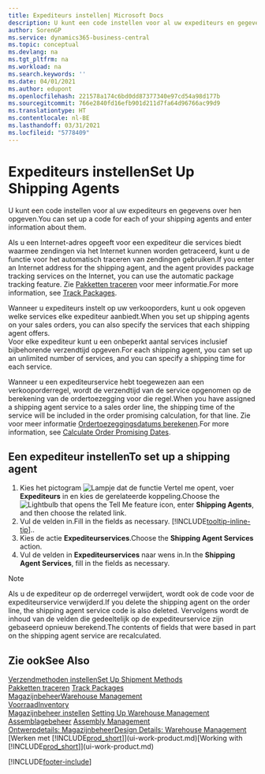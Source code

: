```yaml
---
title: Expediteurs instellen| Microsoft Docs
description: U kunt een code instellen voor al uw expediteurs en gegevens over hen opgeven.
author: SorenGP
ms.service: dynamics365-business-central
ms.topic: conceptual
ms.devlang: na
ms.tgt_pltfrm: na
ms.workload: na
ms.search.keywords: ''
ms.date: 04/01/2021
ms.author: edupont
ms.openlocfilehash: 221578a174c6bd0dd87377340e97cd54a98d177b
ms.sourcegitcommit: 766e2840fd16efb901d211d7fa64d96766ac99d9
ms.translationtype: HT
ms.contentlocale: nl-BE
ms.lasthandoff: 03/31/2021
ms.locfileid: "5778409"
---
```

# <a name="set-up-shipping-agents"></a><span data-ttu-id="3e653-103">Expediteurs instellen</span><span class="sxs-lookup"><span data-stu-id="3e653-103">Set Up Shipping Agents</span></span>
<span data-ttu-id="3e653-104">U kunt een code instellen voor al uw expediteurs en gegevens over hen opgeven.</span><span class="sxs-lookup"><span data-stu-id="3e653-104">You can set up a code for each of your shipping agents and enter information about them.</span></span>  

<span data-ttu-id="3e653-105">Als u een Internet-adres opgeeft voor een expediteur die services biedt waarmee zendingen via het Internet kunnen worden getraceerd, kunt u de functie voor het automatisch traceren van zendingen gebruiken.</span><span class="sxs-lookup"><span data-stu-id="3e653-105">If you enter an Internet address for the shipping agent, and the agent provides package tracking services on the Internet, you can use the automatic package tracking feature.</span></span> <span data-ttu-id="3e653-106">Zie [Pakketten traceren](sales-how-track-packages.md) voor meer informatie.</span><span class="sxs-lookup"><span data-stu-id="3e653-106">For more information, see [Track Packages](sales-how-track-packages.md).</span></span>

<span data-ttu-id="3e653-107">Wanneer u expediteurs instelt op uw verkooporders, kunt u ook opgeven welke services elke expediteur aanbiedt.</span><span class="sxs-lookup"><span data-stu-id="3e653-107">When you set up shipping agents on your sales orders, you can also specify the services that each shipping agent offers.</span></span>  
<span data-ttu-id="3e653-108">Voor elke expediteur kunt u een onbeperkt aantal services inclusief bijbehorende verzendtijd opgeven.</span><span class="sxs-lookup"><span data-stu-id="3e653-108">For each shipping agent, you can set up an unlimited number of services, and you can specify a shipping time for each service.</span></span>  

<span data-ttu-id="3e653-109">Wanneer u een expediteurservice hebt toegewezen aan een verkooporderregel, wordt de verzendtijd van de service opgenomen op de berekening van de ordertoezegging voor die regel.</span><span class="sxs-lookup"><span data-stu-id="3e653-109">When you have assigned a shipping agent service to a sales order line, the shipping time of the service will be included in the order promising calculation, for that line.</span></span> <span data-ttu-id="3e653-110">Zie voor meer informatie [Ordertoezeggingsdatums berekenen](sales-how-to-calculate-order-promising-dates.md).</span><span class="sxs-lookup"><span data-stu-id="3e653-110">For more information, see [Calculate Order Promising Dates](sales-how-to-calculate-order-promising-dates.md).</span></span>

## <a name="to-set-up-a-shipping-agent"></a><span data-ttu-id="3e653-111">Een expediteur instellen</span><span class="sxs-lookup"><span data-stu-id="3e653-111">To set up a shipping agent</span></span>  
1.  <span data-ttu-id="3e653-112">Kies het pictogram ![Lampje dat de functie Vertel me opent](media/ui-search/search_small.png "Vertel me wat u wilt doen"), voer **Expediteurs** in en kies de gerelateerde koppeling.</span><span class="sxs-lookup"><span data-stu-id="3e653-112">Choose the ![Lightbulb that opens the Tell Me feature](media/ui-search/search_small.png "Tell me what you want to do") icon, enter **Shipping Agents**, and then choose the related link.</span></span>  
2.  <span data-ttu-id="3e653-113">Vul de velden in.</span><span class="sxs-lookup"><span data-stu-id="3e653-113">Fill in the fields as necessary.</span></span> [!INCLUDE[tooltip-inline-tip](includes/tooltip-inline-tip_md.md)]<span data-ttu-id="3e653-114">.</span><span class="sxs-lookup"><span data-stu-id="3e653-114">.</span></span>  
3.  <span data-ttu-id="3e653-115">Kies de actie **Expediteurservices**.</span><span class="sxs-lookup"><span data-stu-id="3e653-115">Choose the **Shipping Agent Services** action.</span></span>
4. <span data-ttu-id="3e653-116">Vul de velden in **Expediteurservices** naar wens in.</span><span class="sxs-lookup"><span data-stu-id="3e653-116">In the **Shipping Agent Services**, fill in the fields as necessary.</span></span>

> [!NOTE]  
>  <span data-ttu-id="3e653-117">Als u de expediteur op de orderregel verwijdert, wordt ook de code voor de expediteurservice verwijderd.</span><span class="sxs-lookup"><span data-stu-id="3e653-117">If you delete the shipping agent on the order line, the shipping agent service code is also deleted.</span></span> <span data-ttu-id="3e653-118">Vervolgens wordt de inhoud van de velden die gedeeltelijk op de expediteurservice zijn gebaseerd opnieuw berekend.</span><span class="sxs-lookup"><span data-stu-id="3e653-118">The contents of fields that were based in part on the shipping agent service are recalculated.</span></span>  

## <a name="see-also"></a><span data-ttu-id="3e653-119">Zie ook</span><span class="sxs-lookup"><span data-stu-id="3e653-119">See Also</span></span>
[<span data-ttu-id="3e653-120">Verzendmethoden instellen</span><span class="sxs-lookup"><span data-stu-id="3e653-120">Set Up Shipment Methods</span></span>](sales-how-set-up-shipment-methods.md)  
<span data-ttu-id="3e653-121">[Pakketten traceren](sales-how-track-packages.md)  </span><span class="sxs-lookup"><span data-stu-id="3e653-121">[Track Packages](sales-how-track-packages.md)  </span></span>  
[<span data-ttu-id="3e653-122">Magazijnbeheer</span><span class="sxs-lookup"><span data-stu-id="3e653-122">Warehouse Management</span></span>](warehouse-manage-warehouse.md)  
[<span data-ttu-id="3e653-123">Voorraad</span><span class="sxs-lookup"><span data-stu-id="3e653-123">Inventory</span></span>](inventory-manage-inventory.md)  
<span data-ttu-id="3e653-124">[Magazijnbeheer instellen](warehouse-setup-warehouse.md)   </span><span class="sxs-lookup"><span data-stu-id="3e653-124">[Setting Up Warehouse Management](warehouse-setup-warehouse.md)   </span></span>  
<span data-ttu-id="3e653-125">[Assemblagebeheer](assembly-assemble-items.md)  </span><span class="sxs-lookup"><span data-stu-id="3e653-125">[Assembly Management](assembly-assemble-items.md)  </span></span>  
[<span data-ttu-id="3e653-126">Ontwerpdetails: Magazijnbeheer</span><span class="sxs-lookup"><span data-stu-id="3e653-126">Design Details: Warehouse Management</span></span>](design-details-warehouse-management.md)  
<span data-ttu-id="3e653-127">[Werken met [!INCLUDE[prod_short](includes/prod_short.md)]](ui-work-product.md)</span><span class="sxs-lookup"><span data-stu-id="3e653-127">[Working with [!INCLUDE[prod_short](includes/prod_short.md)]](ui-work-product.md)</span></span>  


[!INCLUDE[footer-include](includes/footer-banner.md)]